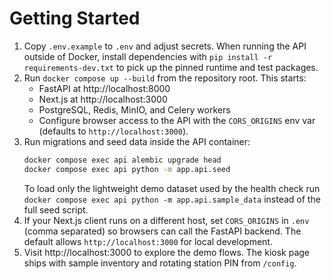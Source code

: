 # Getting Started

1. Copy `.env.example` to `.env` and adjust secrets. When running the API outside of
   Docker, install dependencies with `pip install -r requirements-dev.txt` to pick
   up the pinned runtime and test packages.
2. Run `docker compose up --build` from the repository root. This starts:
   - FastAPI at http://localhost:8000
   - Next.js at http://localhost:3000
   - PostgreSQL, Redis, MinIO, and Celery workers
   - Configure browser access to the API with the `CORS_ORIGINS` env var (defaults to `http://localhost:3000`).
3. Run migrations and seed data inside the API container:
   ```bash
   docker compose exec api alembic upgrade head
   docker compose exec api python -m app.api.seed
   ```
   To load only the lightweight demo dataset used by the health check run
   `docker compose exec api python -m app.api.sample_data` instead of the full
   seed script.
4. If your Next.js client runs on a different host, set `CORS_ORIGINS` in `.env` (comma separated) so browsers can call the FastAPI backend. The default allows `http://localhost:3000` for local development.
5. Visit http://localhost:3000 to explore the demo flows. The kiosk page ships with sample inventory and rotating station PIN from `/config`.
